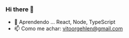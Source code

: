 ### Hi there 👋

- 🌱 Aprendendo ... React, Node, TypeScript
- 📫 Como me achar: vitoorgehlen@gmail.com
